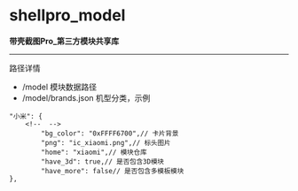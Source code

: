 # shellpro_model

**带壳截图Pro_第三方模块共享库**

---
路径详情
* /model 模块数据路径
* /model/brands.json 机型分类，示例

```
"小米": {
    <!--  -->
        "bg_color": "0xFFFF6700",// 卡片背景
        "png": "ic_xiaomi.png",// 标头图片
        "home": "xiaomi",// 模块仓库
        "have_3d": true,// 是否包含3D模块
        "have_more": false// 是否包含多模板模块
},
```
